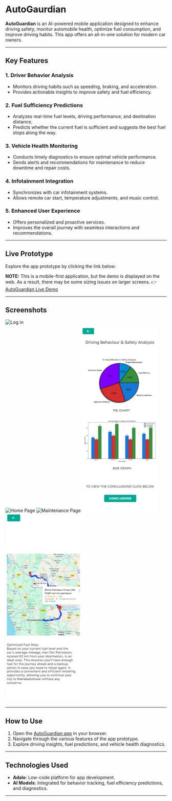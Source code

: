 # AutoGaurdian
**AutoGuardian** is an AI-powered mobile application designed to enhance driving safety, monitor automobile health, optimize fuel consumption, and improve driving habits. This app offers an all-in-one solution for modern car owners.

---

## **Key Features**

### 1. **Driver Behavior Analysis**
- Monitors driving habits such as speeding, braking, and acceleration.
- Provides actionable insights to improve safety and fuel efficiency.

### 2. **Fuel Sufficiency Predictions**
- Analyzes real-time fuel levels, driving performance, and destination distance.
- Predicts whether the current fuel is sufficient and suggests the best fuel stops along the way.

### 3. **Vehicle Health Monitoring**
- Conducts timely diagnostics to ensure optimal vehicle performance.
- Sends alerts and recommendations for maintenance to reduce downtime and repair costs.

### 4. **Infotainment Integration**
- Synchronizes with car infotainment systems.
- Allows remote car start, temperature adjustments, and music control.

### 5. **Enhanced User Experience**
- Offers personalized and proactive services.
- Improves the overall journey with seamless interactions and recommendations.

---

## **Live Prototype**

Explore the app prototype by clicking the link below:  

**NOTE:** This is a mobile-first application, but the demo is displayed on the web. As a result, there may be some sizing issues on larger screens.
👉 [AutoGuardian Live Demo](https://ritikas-team-1.adalo.com/autogaurdian-draft1?target=998942e43ce445e7a8ed43cc51862f42&params=%7B%7D)

---

## **Screenshots**

![Log in](https://github.com/Rohit-Kiran/AutoGaurdian/blob/main/Assets/Log%20in.JPG)  
![Home Page](https://github.com/Rohit-Kiran/AutoGaurdian/blob/main/Assets/Home%20page.JPG)
![Maintenance Page](https://github.com/Rohit-Kiran/AutoGaurdian/blob/main/Assets/Maintenance%20Page.JPG)
![Driving Analysis](https://github.com/Rohit-Kiran/Auto-Gaurdian/blob/main/Assets/Driving%20Analysis.JPG)
![Optimized Routes](https://github.com/Rohit-Kiran/Auto-Gaurdian/blob/main/Assets/Optimized%20Routes.JPG)

---

## **How to Use**
1. Open the [AutoGuardian app](https://ritikas-team-1.adalo.com/autogaurdian-draft1?target=998942e43ce445e7a8ed43cc51862f42&params=%7B%7D) in your browser.
2. Navigate through the various features of the app prototype.
3. Explore driving insights, fuel predictions, and vehicle health diagnostics.

---

## **Technologies Used**
- **Adalo**: Low-code platform for app development.
- **AI Models**: Integrated for behavior tracking, fuel efficiency predictions, and diagnostics.

---

